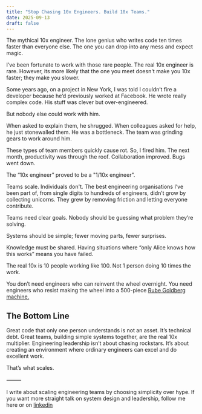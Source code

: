 ```yaml
---
title: "Stop Chasing 10x Engineers. Build 10x Teams."
date: 2025-09-13
draft: false
---
```


The mythical 10x engineer. The lone genius who writes code ten times faster than everyone else. The one you can drop into any mess and expect magic.

I’ve been fortunate to work with those rare people. The real 10x engineer is rare. However, its more likely that the one you meet doesn't make you 10x faster; they make you slower.

Some years ago, on a project in New York, I was told I couldn’t fire a developer because he’d previously worked at Facebook. He wrote really complex code. His stuff was clever but over-engineered. 

But nobody else could work with him. 

When asked to explain them, he shrugged. When colleagues asked for help, he just stonewalled them. He was a bottleneck. The team was grinding gears to work around him.

These types of team members quickly cause rot. So, I fired him. The next month, productivity was through the roof. Collaboration improved. Bugs went down. 

The “10x engineer” proved to be a "1/10x engineer". 

Teams scale. Individuals don't. The best engineering organisations I’ve been part of, from single digits to hundreds of engineers, didn’t grow by collecting unicorns. They grew by removing friction and letting everyone contribute.

Teams need clear goals. Nobody should be guessing what problem they’re solving. 

Systems should be simple; fewer moving parts, fewer surprises. 

Knowledge must be shared. Having situations where “only Alice knows how this works” means you have failed.

The real 10x is 10 people working like 100. Not 1 person doing 10 times the work.


You don’t need engineers who can reinvent the wheel overnight. You need engineers who resist making the wheel into a 500-piece [Rube Goldberg machine.](https://en.wikipedia.org/wiki/Rube_Goldberg_machine)


## The Bottom Line

Great code that only one person understands is not an asset. It’s technical debt. Great teams, building simple systems together, are the real 10x multiplier. Engineering leadership isn’t about chasing rockstars. It’s about creating an environment where ordinary engineers can excel and do excellent work.

That’s what scales.

⸻

I write about scaling engineering teams by choosing simplicity over hype. If you want more straight talk on system design and leadership, follow me here or on [linkedin](https://linkedin.com/in/moorelloyd) 

